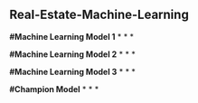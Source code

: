 ## Real-Estate-Machine-Learning

**#Machine Learning Model 1**
*
*
*

**#Machine Learning Model 2**
*
*
*

**#Machine Learning Model 3**
*
*
*

**#Champion Model**
*
*
*
